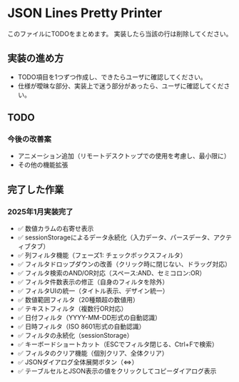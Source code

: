 # JSON Lines Pretty Printer

このファイルにTODOをまとめます。
実装したら当該の行は削除してください。

## 実装の進め方

- TODO項目を1つずつ作成し、できたらユーザに確認してください。
- 仕様が曖昧な部分、実装上で迷う部分があったら、ユーザに確認してください。

## TODO

### 今後の改善案

- アニメーション追加（リモートデスクトップでの使用を考慮し、最小限に）
- その他の機能拡張

## 完了した作業

### 2025年1月実装完了

- ✅ 数値カラムの右寄せ表示
- ✅ sessionStorageによるデータ永続化（入力データ、パースデータ、アクティブタブ）
- ✅ 列フィルタ機能（フェーズ1: チェックボックスフィルタ）
- ✅ フィルタドロップダウンの改善（クリック時に閉じない、ドラッグ対応）
- ✅ フィルタ検索のAND/OR対応（スペース:AND、セミコロン:OR）
- ✅ フィルタ件数表示の修正（自身のフィルタを除外）
- ✅ フィルタUIの統一（タイトル表示、デザイン統一）
- ✅ 数値範囲フィルタ（20種類超の数値用）
- ✅ テキストフィルタ（複数行OR対応）
- ✅ 日付フィルタ（YYYY-MM-DD形式の自動認識）
- ✅ 日時フィルタ（ISO 8601形式の自動認識）
- ✅ フィルタの永続化（sessionStorage）
- ✅ キーボードショートカット（ESCでフィルタ閉じる、Ctrl+Fで検索）
- ✅ フィルタのクリア機能（個別クリア、全体クリア）
- ✅ JSONダイアログ全体展開ボタン（⇔）
- ✅ テーブルセルとJSON表示の値をクリックしてコピーダイアログ表示
